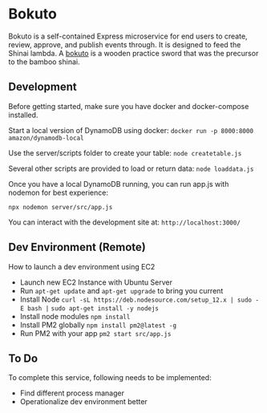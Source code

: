 # Bokuto
Bokuto is a self-contained Express microservice for end users to create, review, approve, and publish events through. It is designed to feed the Shinai lambda.  A [bokuto](https://en.wikipedia.org/wiki/Bokken) is a wooden practice sword that was the precursor to the bamboo shinai.  

## Development
Before getting started, make sure you have docker and docker-compose installed.  

Start a local version of DynamoDB using docker:
`docker run -p 8000:8000 amazon/dynamodb-local`

Use the server/scripts folder to create your table:
`node createtable.js`

Several other scripts are provided to load or return data:
`node loaddata.js`

Once you have a local DynamoDB running, you can run app.js with nodemon for best experience:

`npx nodemon server/src/app.js`

You can interact with the development site at: `http://localhost:3000/`

## Dev Environment (Remote)
How to launch a dev environment using EC2
- Launch new EC2 Instance with Ubuntu Server
- Run `apt-get update` and `apt-get upgrade` to bring you current
- Install Node
`curl -sL https://deb.nodesource.com/setup_12.x | sudo -E bash |`
`sudo apt-get install -y nodejs`
- Install node modules
`npm install`
- Install PM2 globally
`npm install pm2@latest -g`
- Run PM2 with your app
`pm2 start src/app.js`

## To Do
To complete this service, following needs to be implemented:

- Find different process manager
- Operationalize dev environment better
